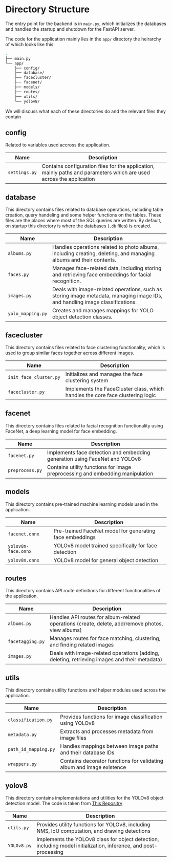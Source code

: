 # Directory Structure

The entry point for the backend is in `main.py`, which initializes the databases and handles the startup and shutdown for the FastAPI server.

The code for the application mainly lies in the `app/` directory the heirarchy of which looks like this:

```bash
.
├── main.py
└── app/
    ├── config/
    ├── database/
    ├── facecluster/
    ├── facenet/
    ├── models/
    ├── routes/
    ├── utils/
    └── yolov8/

```

We will discuss what each of these directories do and the relevant files they contain

## config

Related to variables used accross the application.

| Name          | Description                                                                                                         |
| ------------- | ------------------------------------------------------------------------------------------------------------------- |
| `settings.py` | Contains configuration files for the application, mainly paths and parameters which are used across the application |

## database

This directory contains files related to database operations, including table creation, query handeling and some helper functions on the tables.
These files are the places where most of the SQL queries are written. By default, on startup this directory is where the databases (`.db` files) is
created.

| Name              | Description                                                                                                                  |
| ----------------- | ---------------------------------------------------------------------------------------------------------------------------- |
| `albums.py`       | Handles operations related to photo albums, including creating, deleting, and managing albums and their contents.            |
| `faces.py`        | Manages face-related data, including storing and retrieving face embeddings for facial recognition.                          |
| `images.py`       | Deals with image-related operations, such as storing image metadata, managing image IDs, and handling image classifications. |
| `yolo_mapping.py` | Creates and manages mappings for YOLO object detection classes.                                                              |

## facecluster

This directory contains files related to face clustering functionality, which is used to group similar faces together across different images.

| Name                   | Description                                                                    |
| ---------------------- | ------------------------------------------------------------------------------ |
| `init_face_cluster.py` | Initializes and manages the face clustering system                             |
| `facecluster.py`       | Implements the FaceCluster class, which handles the core face clustering logic |

## facenet

This directory contains files related to facial recognition functionality using FaceNet, a deep learning model for face embedding.

| Name            | Description                                                                   |
| --------------- | ----------------------------------------------------------------------------- |
| `facenet.py`    | Implements face detection and embedding generation using FaceNet and YOLOv8   |
| `preprocess.py` | Contains utility functions for image preprocessing and embedding manipulation |

## models

This directory contains pre-trained machine learning models used in the application.

| Name                | Description                                              |
| ------------------- | -------------------------------------------------------- |
| `facenet.onnx`      | Pre-trained FaceNet model for generating face embeddings |
| `yolov8n-face.onnx` | YOLOv8 model trained specifically for face detection     |
| `yolov8n.onnx`      | YOLOv8 model for general object detection                |

## routes

This directory contains API route definitions for different functionalities of the application.

| Name             | Description                                                                                      |
| ---------------- | ------------------------------------------------------------------------------------------------ |
| `albums.py`      | Handles API routes for album-related operations (create, delete, add/remove photos, view albums) |
| `facetagging.py` | Manages routes for face matching, clustering, and finding related images                         |
| `images.py`      | Deals with image-related operations (adding, deleting, retrieving images and their metadata)     |

## utils

This directory contains utility functions and helper modules used across the application.

| Name                 | Description                                                           |
| -------------------- | --------------------------------------------------------------------- |
| `classification.py`  | Provides functions for image classification using YOLOv8              |
| `metadata.py`        | Extracts and processes metadata from image files                      |
| `path_id_mapping.py` | Handles mappings between image paths and their database IDs           |
| `wrappers.py`        | Contains decorator functions for validating album and image existence |

## yolov8

This directory contains implementations and utilities for the YOLOv8 object detection model.
The code is taken from [This Repositry](https://github.com/ibaiGorordo/ONNX-YOLOv8-Object-Detection)

| Name        | Description                                                                                                      |
| ----------- | ---------------------------------------------------------------------------------------------------------------- |
| `utils.py`  | Provides utility functions for YOLOv8, including NMS, IoU computation, and drawing detections                    |
| `YOLOv8.py` | Implements the YOLOv8 class for object detection, including model initialization, inference, and post-processing |
